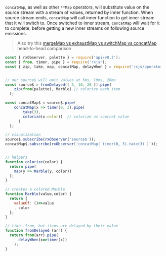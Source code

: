 <!--
name:		
title:		concatMap
pageTitle:	RxJS concatMap operator example + marble diagram
desc:		concatMap will substitute value on the source Observable with an Observable, returned by inner function. See this example of RxJS concatMap with a timer
docsUrl:	https://rxjs.dev/api/operators/concatMap
-->

`concatMap`, as well as other `**Map` operators, will substitute value on the source stream with a stream of values, returned by inner function. When source stream emits, `concatMap` will call inner function to get inner stream that it will switch to. Once switched to inner stream, `concatMap` will wait for it to complete, before getting a new inner streams on following source emissions.  
> Also try this [mergeMap vs exhaustMap vs switchMap vs concatMap](/rxjs/mergeMap-vs-exhaustMap-vs-switchMap-vs-concatMap/) head-to-head comparison

```js
const { rxObserver, palette } = require('api/v0.3');
const { from, timer, pipe } = require('rxjs');
const { zip, take, map, concatMap, delayWhen } = require('rxjs/operators');


// our source$ will emit values at 5ms, 10ms, 20ms
const source$ = fromDelayed([ 5, 10, 20 ]).pipe(
    zip(from(palette), Marble) // colorize each item
  );

const concatMap$ = source$.pipe(
    concatMap(x => timer(0, 3).pipe(
        take(3),
        colorize(x.color))  // colorize as source$ value
      )
  );

// visualization
source$.subscribe(rxObserver('source$'));
concatMap$.subscribe(rxObserver('concatMap( timer(0, 3).take(3) )'));


// helpers
function colorize(color) {
  return pipe(
    map(y => Marble(y, color))
  );
}

// creates a colored Marble
function Marble(value,color) {
  return {
    valueOf: ()=>value
    , color
  };
}

// like .from, but items are delayed by their value
function fromDelayed (arr) {
  return from(arr).pipe(
      delayWhen(x=>timer(x))
    );
}

```